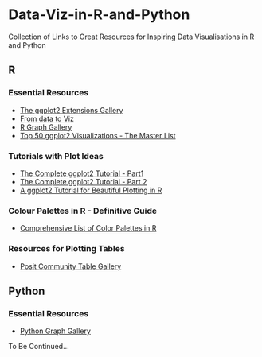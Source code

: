 # Data-Viz-in-R-and-Python
Collection of Links to Great Resources for Inspiring Data Visualisations in R and Python


## R

### Essential Resources

- [The ggplot2 Extensions Gallery](https://exts.ggplot2.tidyverse.org/)
- [From data to Viz](https://www.data-to-viz.com/)
- [R Graph Gallery](https://r-graph-gallery.com/)
- [Top 50 ggplot2 Visualizations - The Master List](http://r-statistics.co/Top50-Ggplot2-Visualizations-MasterList-R-Code.html)

### Tutorials with Plot Ideas

- [The Complete ggplot2 Tutorial - Part1](http://r-statistics.co/Complete-Ggplot2-Tutorial-Part1-With-R-Code.html)
- [The Complete ggplot2 Tutorial - Part 2](http://r-statistics.co/Complete-Ggplot2-Tutorial-Part2-Customizing-Theme-With-R-Code.html)
- [A ggplot2 Tutorial for Beautiful Plotting in R](https://www.cedricscherer.com/2019/08/05/a-ggplot2-tutorial-for-beautiful-plotting-in-r/)

### Colour Palettes in R - Definitive Guide

- [Comprehensive List of Color Palettes in R](https://github.com/EmilHvitfeldt/r-color-palettes)

### Resources for Plotting Tables

- [Posit Community Table Gallery](https://community.rstudio.com/c/table-gallery/64)


## Python

### Essential Resources

- [Python Graph Gallery](https://www.python-graph-gallery.com/)


To Be Continued...
